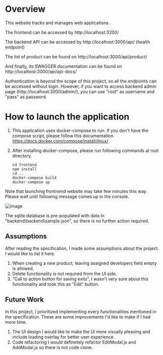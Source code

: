 # Overview

This website tracks and manages web applications .

The frontend can be accessed by http://localhost:3200/

The backend API can be accessed by http://localhost:3000/api/ (health endpoint)

The list of product can be found on http://localhost:3000/api/product/

And finally, its SWAGGER documentation can be found on http://localhost:3000/api/api-docs/

Authentication is beyond the scope of this project, so all the endpoints can be accessed without login.
However, if you want to access backend admin page (http://localhost:3000/admin/), you can use "root" as username and "pass" as password.

# How to launch the application

1.  This application uses docker-compose to run. If you don't have the compose script, please follow this documentation.
    https://docs.docker.com/compose/install/linux/

2.  After installing docker-compose, please run following commands at root directory.

        cd frontend
        npm install
        cd ..
        docker-compose build
        docker-compose up

Note that launching frontnend website may take few minutes this way.
Please wait until following message comes up in the console.

![image](https://github.com/nami773/Nanami-Momi-ecc-dssb-IS24-code-challenge-reqTBD/assets/128548019/974f025f-2bef-4875-993a-7225b41db1be)

The sqlite database is pre-populated with data in "backend\backend\sample.json", so there is no further action required.

## Assumptions

After reading the specification, I made some assumptions about the project. I would like to list it here.

1. When creating a new product, leaving assigned developers field empty is allowed.
2. Delete functionality is not required from the UI side.
3. "Call to action button for saving exits", I wasn't very sure about this functionality and took this as "Edit" button.

## Future Work

In this project, I prioritized implementing every functionalities mentioned in the specification.
These are some improvements I'd like to make if I had more time.

1. The UI design
   I would like to make the UI more visually pleasing and include loading overlay for better user experience.
2. Code refactoring
   I would definetely refactor EditModal.js and AddModal.js so there is not code clone.
